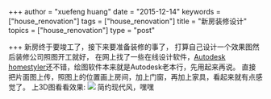 +++
author = "xuefeng huang"
date = "2015-12-14"
keywords = ["house_renovation"]
tags = ["house_renovation"]
title = "新房装修设计"
topics = ["house_renovation"]
type = "post"

+++
新房终于要竣工了，接下来要准备装修的事了， 打算自己设计一个效果图然后装修公司照图开工就好， 在网上找了一些在线设计软件，[Autodesk homestyler](http://www.homestyler.com/)还不错，绘图软件本来就是Autodesk老本行，先用起来再说。
直接把片面图上传，照图上的位置画上房间，加上门窗，再加上家具，看起来就有点感觉了。
上3D图看看效果:
<img src="https://i.imgur.com/TpNlSfi.png">
简约现代风，嘿嘿